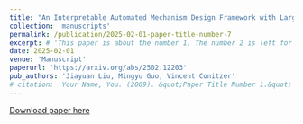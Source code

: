 ```yaml
---
title: "An Interpretable Automated Mechanism Design Framework with Large Language Models"
collection: 'manuscripts'
permalink: /publication/2025-02-01-paper-title-number-7
excerpt: # 'This paper is about the number 1. The number 2 is left for future work.'
date: 2025-02-01
venue: 'Manuscript'
paperurl: 'https://arxiv.org/abs/2502.12203'
pub_authors: 'Jiayuan Liu, Mingyu Guo, Vincent Conitzer'
# citation: 'Your Name, You. (2009). &quot;Paper Title Number 1.&quot; <i>Journal 1</i>. 1(1).'
---
```

<!-- This paper is about the number 1. The number 2 is left for future work. -->

[Download paper here](https://arxiv.org/abs/2502.12203)

<!-- Recommended citation: Your Name, You. (2009). "Paper Title Number 1." <i>Journal 1</i>. 1(1). -->